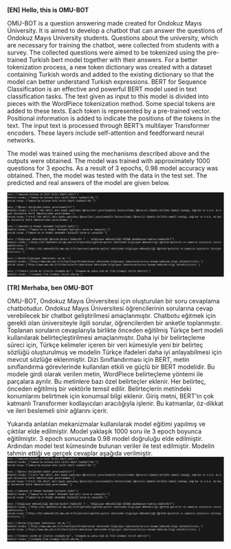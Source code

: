 **[EN]** **Hello, this is OMU-BOT** 

OMU-BOT is a question answering made created for Ondokuz Mayıs Üniversity. It is aimed to develop a chatbot that can answer the questions of Ondokuz Mayıs University students. Questions about the university, which are necessary for training the chatbot, were collected from students with a survey. The collected questions were aimed to be tokenized using the pre-trained Turkish bert model together with their answers. For a better tokenization process, a new token dictionary was created with a dataset containing Turkish words and added to the existing dictionary so that the model can better understand Turkish expressions. BERT for Sequence Classification is an effective and powerful BERT model used in text classification tasks. The text given as input to this model is divided into pieces with the WordPiece tokenization method. Some special tokens are added to these texts. Each token is represented by a pre-trained vector. Positional information is added to indicate the positions of the tokens in the text. The input text is processed through BERT’s multilayer Transformer encoders. These layers include self-attention and feedforward neural networks.

The model was trained using the mechanisms described above and the outputs were obtained. The model was trained with approximately 1000 questions for 3 epochs. As a result of 3 epochs, 0.98 model accuracy was obtained. Then, the model was tested with the data in the test set. The predicted and real answers of the model are given below.

![Test](https://github.com/ahmetust/Omu-bot/blob/main/Screenshot1.png)

**[TR]**
**Merhaba, ben OMU-BOT** 

OMU-BOT, Ondokuz Mayıs Üniversitesi için oluşturulan bir soru cevaplama chatbotudur. Ondokuz Mayıs Üniversitesi öğrencilerinin sorularına cevap verebilecek bir chatbot geliştirilmesi amaçlanmıştır. Chatbotu eğitmek için gerekli olan üniversiteyle ilgili sorular, öğrencilerden bir anketle toplanmıştır. Toplanan soruların cevaplarıyla birlikte önceden eğitilmiş Türkçe bert modeli kullanılarak belirteçleştirilmesi amaçlanmıştır. Daha iyi bir belirteçleme süreci için, Türkçe kelimeler içeren bir veri kümesiyle yeni bir belirteç sözlüğü oluşturulmuş ve modelin Türkçe ifadeleri daha iyi anlayabilmesi için mevcut sözlüğe eklenmiştir. Dizi Sınıflandırması için BERT, metin sınıflandırma görevlerinde kullanılan etkili ve güçlü bir BERT modelidir. Bu modele girdi olarak verilen metin, WordPiece belirteçleme yöntemi ile parçalara ayrılır. Bu metinlere bazı özel belirteçler eklenir. Her belirteç, önceden eğitilmiş bir vektörle temsil edilir. Belirteçlerin metindeki konumlarını belirtmek için konumsal bilgi eklenir. Giriş metni, BERT'in çok katmanlı Transformer kodlayıcıları aracılığıyla işlenir. Bu katmanlar, öz-dikkat ve ileri beslemeli sinir ağlarını içerir.

Yukarıda anlatılan mekanizmalar kullanılarak model eğitimi yapılmış ve çıktılar elde edilmiştir. Model yaklaşık 1000 soru ile 3 epoch boyunca eğitilmiştir. 3 epoch sonucunda 0.98 model doğruluğu elde edilmiştir. Ardından model test kümesinde bulunan veriler ile test edilmiştir. Modelin tahmin ettiği ve gerçek cevaplar aşağıda verilmiştir.
![Test](https://github.com/ahmetust/Omu-bot/blob/main/Screenshot1.png)
